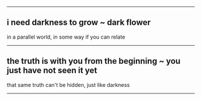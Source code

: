 <hr />

## i need darkness to grow ~ dark flower

in a parallel world, in some way if you can relate

<hr />

## the truth is with you from the beginning ~ you just have not seen it yet

that same truth can't be hidden, just like darkness

<hr />